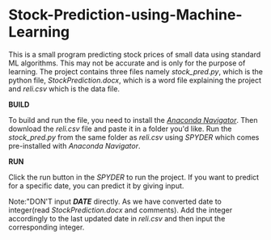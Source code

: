 # Stock-Prediction-using-Machine-Learning
This is a small program predicting stock prices of small data using standard ML algorithms. This may not be accurate and is only for the purpose of learning. The project contains three files namely *stock_pred.py*, which is the python file, *StockPrediction.docx*, which is a word file explaining the project and *reli.csv* which is the data file.

**BUILD**

To build and run the file, you need to install the [*Anaconda Navigator*](https://www.anaconda.com/download/).
Then download the *reli.csv* file and paste it in a folder you'd like.
Run the *stock_pred.py* from the same folder as *reli.csv* using *SPYDER* which comes pre-installed with *Anaconda Navigator*.

**RUN**

Click the run button in the *SPYDER* to run the project. If you want to predict for a specific date, you can predict it by giving input.

Note:"DON'T input ***DATE*** directly. As we have converted date to integer(read *StockPrediction.docx* and comments). Add the integer accordingly to the last updated date in *reli.csv* and then input the corresponding integer.
